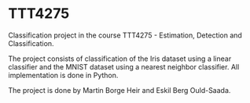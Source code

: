 # TTT4275
Classification project in the course TTT4275 - Estimation, Detection and Classification. 

The project consists of classification of the Iris dataset using a linear classifier and the MNIST dataset using a nearest neighbor classifier. All implementation is done in Python. 

The project is done by Martin Borge Heir and Eskil Berg Ould-Saada.
